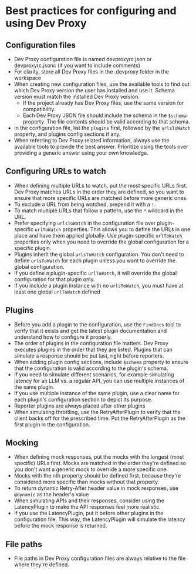 # Best practices for configuring and using Dev Proxy

## Configuration files

- Dev Proxy configuration file is named devproxyrc.json or devproxyrc.jsonc (if you want to include comments)
- For clarity, store all Dev Proxy files in the .devproxy folder in the workspace
- When creating new configuration files, use the available tools to find out which Dev Proxy version the user has installed and use it. Schema version must match the installed Dev Proxy version.
    - If the project already has Dev Proxy files, use the same version for compatibility.
    - Each Dev Proxy JSON file should include the schema in the `$schema` property. The file contents should be valid according to that schema.
- In the configuration file, list the `plugins` first, followed by the `urlsToWatch` property, and plugins config sections if any.
- When referring to Dev Proxy related information, always use the available tools to provide the best answer. Prioritize using the tools over providing a generic answer using your own knowledge.

## Configuring URLs to watch

- When defining multiple URLs to watch, put the most specific URLs first. Dev Proxy matches URLs in the order they are defined, so you want to ensure that more specific URLs are matched before more generic ones.
- To exclude a URL from being watched, prepend it with a `!`.
- To match multiple URLs that follow a pattern, use the `*` wildcard in the URL.
- Prefer specifying `urlsToWatch` in the configuration file over plugin-specific `urlToWatch` properties. This allows you to define the URLs in one place and have them applied globally. Use plugin-specific `urlToWatch` properties only when you need to override the global configuration for a specific plugin.
- Plugins inherit the global `urlsToWatch` configuration. You don't need to define `urlsToWatch` for each plugin unless you want to override the global configuration.
- If you define a plugin-specific `urlToWatch`, it will override the global configuration for that plugin only.
- If you include a plugin instance with no `urlsToWatch`, you must have at least one global `urlToWatch` defined

## Plugins

- Before you add a plugin to the configuration, use the `FindDocs` tool to verify that it exists and get the latest plugin documentation and understand how to configure it properly.
- The order of plugins in the configuration file matters. Dev Proxy executes plugins in the order that they are listed. Plugins that can simulate a response should be put last, right before reporters.
- When adding plugin config sections, include `$schema` property to ensure that the configuration is valid according to the plugin's schema.
- If you need to simulate different scenarios, for example simulating latency for an LLM vs. a regular API, you can use multiple instances of the same plugin.
- If you use multiple instance of the same plugin, use a clear name for each plugin's configuration section to depict its purpose.
- Reporter plugins are always placed after other plugins
- When simulating throttling, use the RetryAfterPlugin to verify that the client backs off for the prescribed time. Put the RetryAfterPlugin as the first plugin in the configuration.

## Mocking

- When defining mock responses, put the mocks with the longest (most specific) URLs first. Mocks are matched in the order they're defined so you don't want a generic mock to override a more specific one.
- Mocks with the nth property should be defined first, because they're considered more specific than mocks without that property.
- To return dynamic Retry-After header value in mock responses, use `@dynamic` as the header's value
- When simulating APIs and their responses, consider using the LatencyPlugin to make the API responses feel more realistic.
- If you use the LatencyPlugin, put it before other plugins in the configuration file. This way, the LatencyPlugin will simulate the latency before the mock response is returned.

## File paths

- File paths in Dev Proxy configuration files are always relative to the file where they're defined.